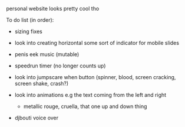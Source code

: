 personal website
looks pretty cool tho

To do list (in order):
- sizing fixes
- look into creating horizontal some sort of indicator for mobile slides

- penis eek music (mutable)
- speedrun timer (no longer counts up)

- look into jumpscare when button (spinner, blood, screen cracking, screen shake, crash?)

- look into animations e.g the text coming from the left and right
    - metallic rouge, cruella, that one up and down thing
- djbouti voice over